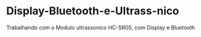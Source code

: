 # Display-Bluetooth-e-Ultrass-nico
Trabalhando com o Modulo ultrassonico HC-SR05, com Display e Bluetooth

